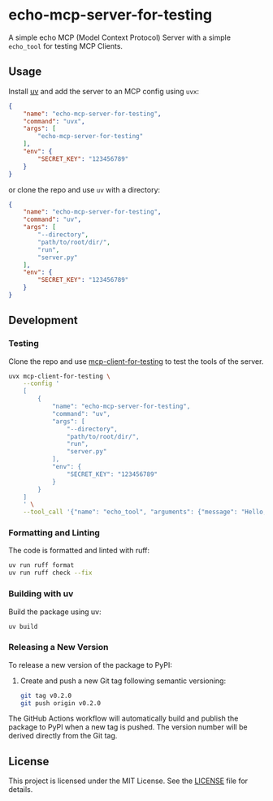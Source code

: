 # echo-mcp-server-for-testing

A simple echo MCP (Model Context Protocol) Server with a simple `echo_tool` for testing MCP Clients.

## Usage

Install [uv](https://docs.astral.sh/uv/) and add the server to an MCP config using `uvx`:

```json
{
    "name": "echo-mcp-server-for-testing",
    "command": "uvx",
    "args": [
        "echo-mcp-server-for-testing"
    ],
    "env": {
        "SECRET_KEY": "123456789"
    }
}
```

or clone the repo and use `uv` with a directory:

```json
{
    "name": "echo-mcp-server-for-testing",
    "command": "uv",
    "args": [
        "--directory", 
        "path/to/root/dir/", 
        "run", 
        "server.py"
    ],
    "env": {
        "SECRET_KEY": "123456789"
    }
}
```

## Development

### Testing

Clone the repo and use [mcp-client-for-testing](https://github.com/piebro/mcp-client-for-testing) to test the tools of the server.

```bash
uvx mcp-client-for-testing \
    --config '
    [
        {
            "name": "echo-mcp-server-for-testing",
            "command": "uv",
            "args": [
                "--directory", 
                "path/to/root/dir/", 
                "run", 
                "server.py"
            ],
            "env": {
                "SECRET_KEY": "123456789"
            }
        }
    ]
    ' \
    --tool_call '{"name": "echo_tool", "arguments": {"message": "Hello, world!"}}'
```

### Formatting and Linting

The code is formatted and linted with ruff:

```bash
uv run ruff format
uv run ruff check --fix
```

### Building with uv

Build the package using uv:

```bash
uv build
```

### Releasing a New Version

To release a new version of the package to PyPI:

1. Create and push a new Git tag following semantic versioning:
   ```bash
   git tag v0.2.0
   git push origin v0.2.0
   ```

The GitHub Actions workflow will automatically build and publish the package to PyPI when a new tag is pushed. The version number will be derived directly from the Git tag.

## License

This project is licensed under the MIT License. See the [LICENSE](LICENSE) file for details.